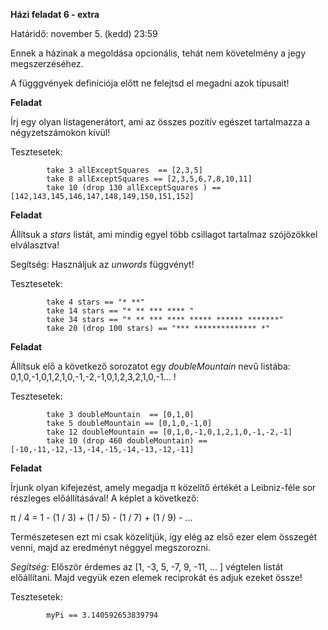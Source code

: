 **Házi feladat 6 - extra**

Határidő: november 5. (kedd) 23:59

Ennek a házinak a megoldása opcionális, tehát nem követelmény a jegy megszerzéséhez.

A függgvények definíciója előtt ne felejtsd el megadni azok típusait!

**Feladat**

Írj egy olyan listagenerátort, ami az összes pozitív egészet tartalmazza a négyzetszámokon kívül!

Tesztesetek:

            take 3 allExceptSquares  == [2,3,5]
            take 8 allExceptSquares == [2,3,5,6,7,8,10,11]
            take 10 (drop 130 allExceptSquares ) == [142,143,145,146,147,148,149,150,151,152]

**Feladat**

Állítsuk a *stars* listát, ami mindig egyel több csillagot tartalmaz szójözökkel elválasztva!

Segítség: Használjuk az *unwords* függvényt!

Tesztesetek:

            take 4 stars == "* **"
            take 14 stars == "* ** *** **** "
            take 34 stars == "* ** *** **** ***** ****** *******"
            take 20 (drop 100 stars) == "*** ************** *"

**Feladat**

Állítsuk elő a következő sorozatot egy *doubleMountain* nevű listába: 0,1,0,-1,0,1,2,1,0,-1,-2,-1,0,1,2,3,2,1,0,-1... !

Tesztesetek:

            take 3 doubleMountain  == [0,1,0]
            take 5 doubleMountain == [0,1,0,-1,0]
            take 12 doubleMountain == [0,1,0,-1,0,1,2,1,0,-1,-2,-1]
            take 10 (drop 460 doubleMountain) == [-10,-11,-12,-13,-14,-15,-14,-13,-12,-11]



**Feladat**

Írjunk olyan kifejezést, amely megadja π közelítő értékét a Leibniz-féle sor részleges előállításával! A képlet a következő:

π / 4 = 1 - (1 / 3) + (1 / 5) - (1 / 7) + (1 / 9) - ...

Természetesen ezt mi csak közelítjük, így elég az első ezer elem összegét venni, majd az eredményt néggyel megszorozni.

*Segítség:* Először érdemes az [1, -3, 5, -7, 9, -11, ... ] végtelen listát előállítani. Majd vegyük ezen elemek reciprokát és adjuk ezeket össze!

Tesztesetek:

            myPi == 3.140592653839794